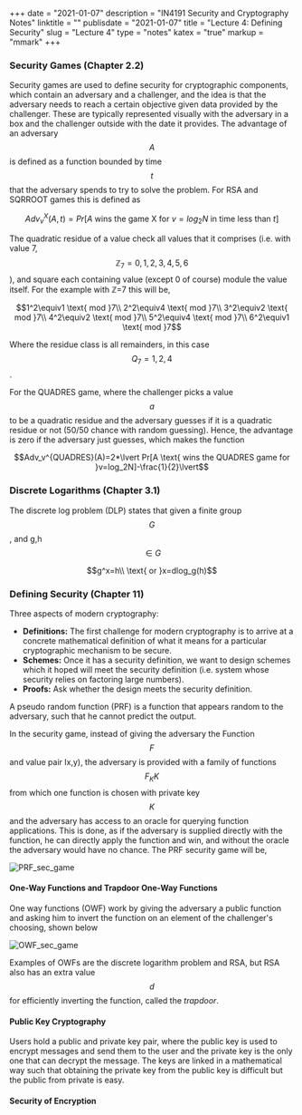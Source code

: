+++
date = "2021-01-07"
description = "IN4191 Security and Cryptography Notes"
linktitle = ""
publisdate = "2021-01-07"
title = "Lecture 4: Defining Security"
slug = "Lecture 4"
type = "notes"
katex = "true"
markup = "mmark"
+++

### Security Games (Chapter 2.2)

Security games are used to define security for cryptographic components, which contain an adversary and a challenger, and the idea is that the adversary needs to reach a certain objective given data provided by the challenger. These are typically represented visually with the adversary in a box and the challenger outside with the date it provides. The advantage of an adversary $$A$$ is defined as a function bounded by time $$t$$ that the adversary spends to try to solve the problem. For RSA and SQRROOT games this is defined as

$$Adv_v^X(A,t)=Pr[A \text{ wins the game X for }v=log_2N \text{ in time less than }t]$$

The quadratic residue of a value check all values that it comprises (i.e. with value 7, $$ℤ_7={0,1,2,3,4,5,6}$$), and square each containing value (except 0 of course) module the value itself. For the example with ℤ=7 this will be,

$$1^2\equiv1 \text{ mod }7\\
2^2\equiv4 \text{ mod }7\\
3^2\equiv2 \text{ mod }7\\
4^2\equiv2 \text{ mod }7\\
5^2\equiv4 \text{ mod }7\\
6^2\equiv1 \text{ mod }7$$

Where the residue class is all remainders, in this case $$Q_7={1,2,4}$$. 

For the QUADRES game, where the challenger picks a value $$a$$ to be a quadratic residue and the adversary guesses if it is a quadratic residue or not (50/50 chance with random guessing). Hence, the advantage is zero if the adversary just guesses, which makes the function

$$Adv_v^{QUADRES}(A)=2*\lvert Pr[A \text{ wins the QUADRES game for }v=log_2N]-\frac{1}{2}\lvert$$

### Discrete Logarithms (Chapter 3.1)

The discrete log problem (DLP) states that given a finite group $$G$$, and g,h$$\in G$$

$$g^x=h\\
\text{ or }x=dlog_g(h)$$

### Defining Security (Chapter 11)

Three aspects of modern cryptography:

- **Definitions:** The first challenge for modern cryptography is to arrive at a concrete mathematical definition of what it means for a particular cryptographic mechanism to be secure.
- **Schemes:** Once it has a security definition, we want to design schemes which it hoped will meet the security definition (i.e. system whose security relies on factoring large numbers).
- **Proofs:** Ask whether the design meets the security definition.

A pseudo random function (PRF) is a function that appears random to the adversary, such that he cannot predict the output. 

In the security game, instead of giving the adversary the Function $$F$$ and value pair Ix,y), the adversary is provided with a family of functions $${F_K}K$$ from which one function is chosen with private key $$K$$ and the adversary has access to an oracle for querying function applications. This is done, as if the adversary is supplied directly with the function, he can directly apply the function and win, and without the oracle the adversary would have no chance. The PRF security game will be,

![PRF_sec_game](/images/IN4191/PRF_sec_game.png)

#### One-Way Functions and Trapdoor One-Way Functions

One way functions (OWF) work by giving the adversary a public function and asking him to invert the function on an element of the challenger's choosing, shown below

![OWF_sec_game](/images/IN4191/OWF_sec_game.png)

Examples of OWFs are the discrete logarithm problem and RSA, but RSA also has an extra value $$d$$ for efficiently inverting the function, called the _trapdoor_.

#### Public Key Cryptography

Users hold a public and private key pair, where the public key is used to encrypt messages and send them to the user and the private key is the only one that can decrypt the message. The keys are linked in a mathematical way such that obtaining the private key from the public key is difficult but the public from private is easy.

#### Security of Encryption


